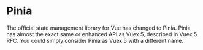 # Pinia

The official state management library for Vue has changed to Pinia. 
Pinia has almost the exact same or enhanced API as Vuex 5, described in Vuex 5 RFC. 
You could simply consider Pinia as Vuex 5 with a different name.
